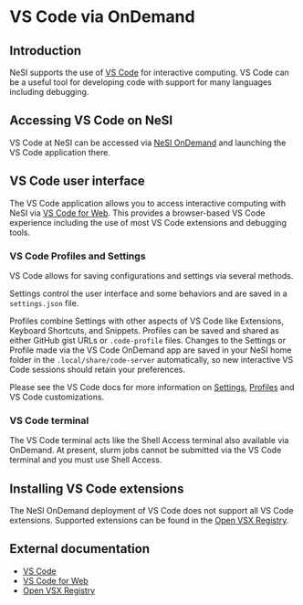 # VS Code via OnDemand

## Introduction

NeSI supports the use of [VS Code](https://code.visualstudio.com/) for interactive computing.
VS Code can be a useful tool for developing code with support for many languages including debugging.

## Accessing VS Code on NeSI

VS Code at NeSI can be accessed via [NeSI OnDemand](https://ondemand.nesi.org.nz/) and launching the VS Code application there.

## VS Code user interface

The VS Code application allows you to access interactive computing with NeSI via [VS Code for Web](https://code.visualstudio.com/docs/setup/vscode-web). This provides a browser-based VS Code experience including the use of most VS Code extensions and debugging tools.

### VS Code Profiles and Settings

VS Code allows for saving configurations and settings via several methods.

Settings control the user interface and some behaviors and are saved in a `settings.json` file.

Profiles combine Settings with other aspects of VS Code like Extensions, Keyboard Shortcuts, and Snippets. Profiles can be saved and shared as either GitHub gist URLs or `.code-profile` files. Changes to the Settings or Profile made via the VS Code OnDemand app are saved in your NeSI home folder in the `.local/share/code-server` automatically, so new interactive VS Code sessions should retain your preferences.

Please see the VS Code docs for more information on [Settings](https://code.visualstudio.com/docs/configure/settings), [Profiles](https://code.visualstudio.com/docs/configure/profiles) and VS Code customizations.

### VS Code terminal

The VS Code terminal acts like the Shell Access terminal also available via OnDemand. At present, slurm jobs cannot be submitted via the VS Code terminal and you must use Shell Access.

## Installing VS Code extensions

The NeSI OnDemand deployment of VS Code does not support all VS Code extensions. Supported extensions can be found in the [Open VSX Registry](https://open-vsx.org/?sortBy=relevance&sortOrder=desc).

## External documentation

- [VS Code](https://code.visualstudio.com/docs)
- [VS Code for Web](https://code.visualstudio.com/docs/setup/vscode-web)
- [Open VSX Registry](https://open-vsx.org/?sortBy=relevance&sortOrder=desc)
